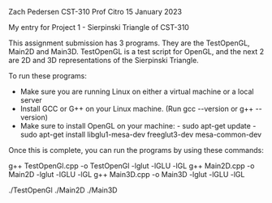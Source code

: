 Zach Pedersen
CST-310
Prof Citro
15 January 2023

My entry for Project 1 - Sierpinski Triangle of CST-310

This assignment submission has 3 programs. They are the TestOpenGL, Main2D and Main3D. TestOpenGL is a test script for OpenGL, and the next 2 are 2D and 3D representations of the Sierpinski Triangle. 

To run these programs:

- Make sure you are running Linux on either a virtual machine or a local server
- Install GCC or G++ on your Linux machine. 
      (Run gcc --version or g++ --version)
- Make sure to install OpenGL on your machine:
        - sudo apt-get update
        - sudo apt-get install libglu1-mesa-dev freeglut3-dev mesa-common-dev

Once this is complete, you can run the programs by using these commands:

g++ TestOpenGl.cpp -o TestOpenGl -lglut -lGLU -lGL
g++ Main2D.cpp -o Main2D -lglut -lGLU -lGL
g++ Main3D.cpp -o Main3D -lglut -lGLU -lGL

./TestOpenGl
./Main2D
./Main3D
